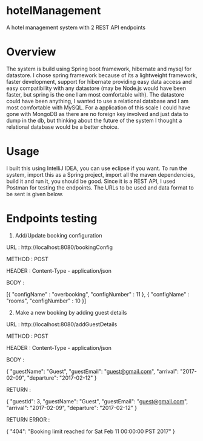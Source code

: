 # hotelManagement

A hotel management system with 2 REST API endpoints

# Overview 
The system is build using Spring boot framework, hibernate and mysql for datastore. I chose spring framework because of its a lightweight framework, faster development, support for hibernate providing easy data access and easy compatibility with any datastore (may be Node.js would have been faster, but spring is the one I am most comfortable with). 
The datastore could have been anything, I wanted to use a relational database and I am most comfortable with MySQL. For a application of this scale I could have gone with MongoDB as there are no foreign key involved and just data to dump in the db, but thinking about the future of the system I thought a relational database would be a better choice.

# Usage
I built this using IntelliJ IDEA, you can use eclipse if you want. To run the system, import this as a Spring project, import all the maven dependencies, build it and run it, you should be good. Since it is a REST API, I used Postman for testing the endpoints. The URLs to be used and data format to be sent is given below.

# Endpoints testing

1. Add/Update booking configuration

URL : http://localhost:8080/bookingConfig

METHOD : POST

HEADER : Content-Type - application/json

BODY :
 
[{
	"configName" : "overbooking",
	"configNumber" : 11
},
{
	"configName" : "rooms",
	"configNumber" : 10
}]


2. Make a new booking by adding guest details

URL : http://localhost:8080/addGuestDetails

METHOD : POST

HEADER : Content-Type - application/json

BODY :
 
{
	"guestName": "Guest",
	"guestEmail": "guest@gmail.com",
	"arrival": "2017-02-09",
	"departure": "2017-02-12"
}

RETURN :
 
{
        "guestId": 3,
	"guestName": "Guest",
	"guestEmail": "guest@gmail.com",
	"arrival": "2017-02-09",
	"departure": "2017-02-12"
}

RETURN ERROR :
 
{
    "404": "Booking limit reached for Sat Feb 11 00:00:00 PST 2017"
}
